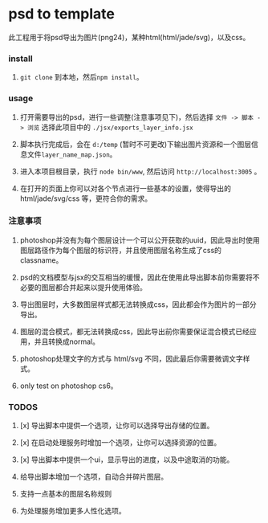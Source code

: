 psd to template
===============

此工程用于将psd导出为图片(png24)，某种html(html/jade/svg)，以及css。

### install
 
1. ```git clone``` 到本地，然后```npm install```。

### usage

1. 打开需要导出的psd，进行一些调整(注意事项见下)，然后选择 ``` 文件 -> 脚本 -> 浏览 ``` 选择此项目中的 
    ```./jsx/exports_layer_info.jsx ```

1. 脚本执行完成后，会在 ```d:/temp``` (暂时不可更改)下输出图片资源和一个图层信息文件```layer_name_map.json```。

1. 进入本项目根目录，执行 ```node bin/www```, 然后访问 ```http://localhost:3005``` 。

1. 在打开的页面上你可以对各个节点进行一些基本的设置，使得导出的 html/jade/svg/css 等，更符合你的需求。

### 注意事项

1. photoshop并没有为每个图层设计一个可以公开获取的uuid，因此导出时使用图层路径作为每个图层的标识符，并且使用图层名称生成了css的classname。

1. psd的文档模型与jsx的交互相当的缓慢，因此在使用此导出脚本前你需要将不必要的图层都合并起来以提升使用体验。

1. 导出图层时，大多数图层样式都无法转换成css，因此都会作为图片的一部分导出。

1. 图层的混合模式，都无法转换成css，因此导出前你需要保证混合模式已经应用，并且转换成normal。

1. photoshop处理文字的方式与 html/svg 不同，因此最后你需要微调文字样式。

1. only test on photoshop cs6。

### TODOS

1. [x] 导出脚本中提供一个选项，让你可以选择导出存储的位置。

1. [x] 在启动处理服务时增加一个选项，让你可以选择资源的位置。

1. [x] 导出脚本中提供一个ui，显示导出的进度，以及中途取消的功能。

1. 给导出脚本增加一个选项，自动合并碎片图层。

1. 支持一点基本的图层名称规则

1. 为处理服务增加更多人性化选项。